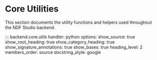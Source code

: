 # Core Utilities

This section documents the utility functions and helpers used throughout the NDF Studio backend.

::: backend.core.utils
    handler: python
    options:
      show_source: true
      show_root_heading: true
      show_category_heading: true
      show_signature_annotations: true
      show_bases: true
      heading_level: 2
      members_order: source
      docstring_style: google 